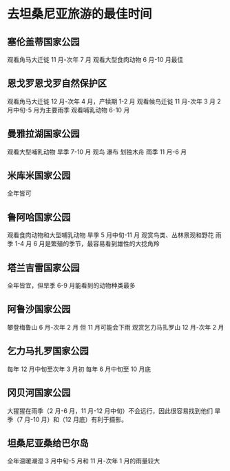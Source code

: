 # 去坦桑尼亚旅游的最佳时间

## 塞伦盖蒂国家公园

观看角马大迁徙 11 月-次年 7 月
观看大型食肉动物 6 月-10 月最佳

## 恩戈罗恩戈罗自然保护区

观看角马大迁徙 12 月-次年 4 月，产犊期 1-2 月
观看候鸟迁徙 11 月-次年 3 月
2 月中旬-5 月为主要雨季
观看哺乳动物 6-10 月

## 曼雅拉湖国家公园

观看大型哺乳动物 旱季 7-10 月
观鸟 瀑布 划独木舟 雨季 11 月-6 月

## 米库米国家公园

全年皆可

## 鲁阿哈国家公园

观看食肉动物和大型哺乳动物 旱季 5 月中旬-11 月
观赏鸟类、丛林景观和野花 雨季 1-4 月
6 月是繁殖的季节，最容易看到雄性的大捻角羚

## 塔兰吉雷国家公园

全年皆宜，但旱季 6-9 月能看到的动物种类最多

## 阿鲁沙国家公园

攀登梅鲁山 6 月-次年 2 月 但 11 月可能会下雨
观赏乞力马扎罗山 12 月-次年 2 月

## 乞力马扎罗国家公园

每年 12 月中旬至次年 3 月初
每年 6 月中旬至 10 月底

## 冈贝河国家公园

大猩猩在雨季（2 月-6 月，11 月-12 月中旬）不会远行，因此很容易找到他们
旱季（7 月-10 月）和（12 月底）有利于摄影。

## 坦桑尼亚桑给巴尔岛

全年温暖潮湿
3 月中旬-5 月和 11 月-次年 1 月的雨量较大
